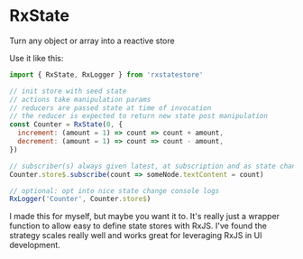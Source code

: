 # RxState
Turn any object or array into a reactive store

Use it like this:
```js
import { RxState, RxLogger } from 'rxstatestore'

// init store with seed state
// actions take manipulation params
// reducers are passed state at time of invocation
// the reducer is expected to return new state post manipulation
const Counter = RxState(0, {
  increment: (amount = 1) => count => count + amount,
  decrement: (amount = 1) => count => count - amount,
})

// subscriber(s) always given latest, at subscription and as state changes (hot)
Counter.store$.subscribe(count => someNode.textContent = count)

// optional: opt into nice state change console logs
RxLogger('Counter', Counter.store$)
```

I made this for myself, but maybe you want it to. It's really just a wrapper function to allow easy to define state stores with RxJS. I've found the strategy scales really well and works great for leveraging RxJS in UI development. 
